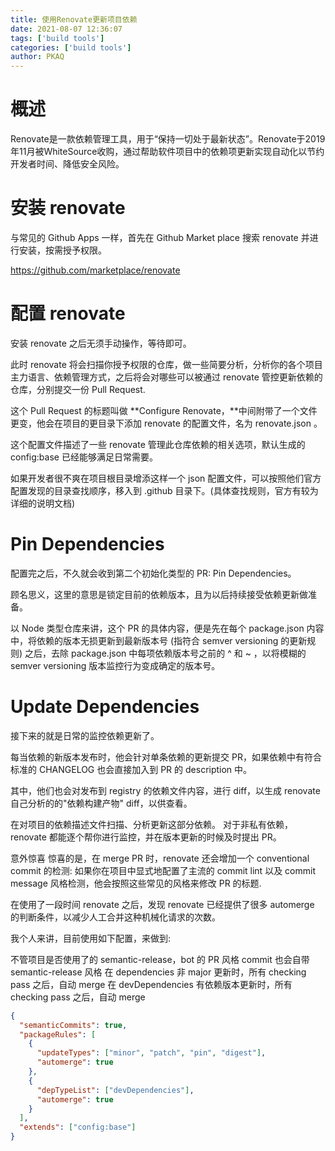 ```yaml
---
title: 使用Renovate更新项目依赖
date: 2021-08-07 12:36:07
tags: ['build tools']
categories: ['build tools']
author: PKAQ
---
```

# 概述
  Renovate是一款依赖管理工具，用于“保持一切处于最新状态”。Renovate于2019年11月被WhiteSource收购，通过帮助软件项目中的依赖项更新实现自动化以节约开发者时间、降低安全风险。

<!-- more -->

# 安装 renovate
与常见的 Github Apps 一样，首先在 Github Market place 搜索 renovate 并进行安装，按需授予权限。

https://github.com/marketplace/renovate

# 配置 renovate
安装 renovate 之后无须手动操作，等待即可。

此时 renovate 将会扫描你授予权限的仓库，做一些简要分析，分析你的各个项目主力语言、依赖管理方式，之后将会对哪些可以被通过 renovate 管控更新依赖的仓库，分别提交一份 Pull Request.

这个 Pull Request 的标题叫做 **Configure Renovate，**中间附带了一个文件更变，他会在项目的更目录下添加 renovate 的配置文件，名为 renovate.json 。

这个配置文件描述了一些 renovate 管理此仓库依赖的相关选项，默认生成的 config:base 已经能够满足日常需要。

如果开发者很不爽在项目根目录增添这样一个 json 配置文件，可以按照他们官方配置发现的目录查找顺序，移入到 .github 目录下。(具体查找规则，官方有较为详细的说明文档)

#  Pin Dependencies
配置完之后，不久就会收到第二个初始化类型的 PR: Pin Dependencies。

顾名思义，这里的意思是锁定目前的依赖版本，且为以后持续接受依赖更新做准备。

以 Node 类型仓库来讲，这个 PR 的具体内容，便是先在每个 package.json 内容中，将依赖的版本无损更新到最新版本号 (指符合 semver versioning 的更新规则) 之后，去除 package.json 中每项依赖版本号之前的 ^ 和 ~ ，以将模糊的 semver versioning 版本监控行为变成确定的版本号。

# Update Dependencies
接下来的就是日常的监控依赖更新了。

每当依赖的新版本发布时，他会针对单条依赖的更新提交 PR，如果依赖中有符合标准的 CHANGELOG 也会直接加入到 PR 的 description 中。

其中，他们也会对发布到 registry 的依赖文件内容，进行 diff，以生成 renovate 自己分析的的"依赖构建产物" diff，以供查看。

在对项目的依赖描述文件扫描、分析更新这部分依赖。
对于非私有依赖， renovate 都能逐个帮你进行监控，并在版本更新的时候及时提出 PR。

意外惊喜
惊喜的是，在 merge PR 时，renovate 还会增加一个 conventional commit 的检测: 如果你在项目中显式地配置了主流的 commit lint 以及 commit message 风格检测，他会按照这些常见的风格来修改 PR 的标题.

在使用了一段时间 renovate 之后，发现 renovate 已经提供了很多 automerge 的判断条件，以减少人工合并这种机械化请求的次数。

我个人来讲，目前使用如下配置，来做到:

不管项目是否使用了的 semantic-release，bot 的 PR 风格 commit 也会自带 semantic-release 风格
在 dependencies 非 major 更新时，所有 checking pass 之后，自动 merge
在 devDependencies 有依赖版本更新时，所有 checking pass 之后，自动 merge
```json
{
  "semanticCommits": true,
  "packageRules": [
    {
      "updateTypes": ["minor", "patch", "pin", "digest"],
      "automerge": true
    },
    {
      "depTypeList": ["devDependencies"],
      "automerge": true
    }
  ],
  "extends": ["config:base"]
}
```